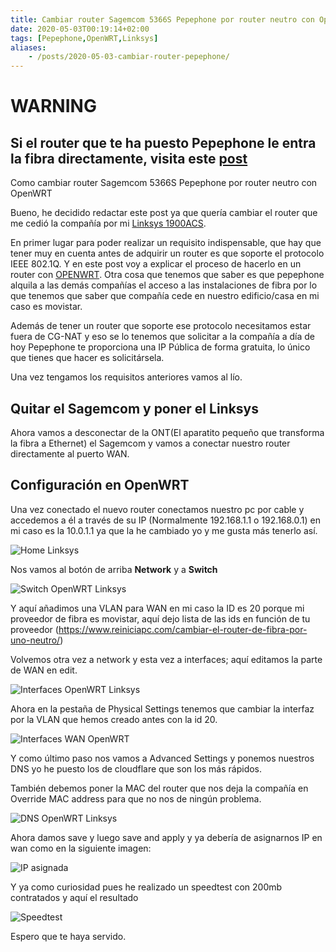 ```yaml
---
title: Cambiar router Sagemcom 5366S Pepephone por router neutro con OpenWRT Pepephone
date: 2020-05-03T00:19:14+02:00
tags: [Pepephone,OpenWRT,Linksys]
aliases:
    - /posts/2020-05-03-cambiar-router-pepephone/
---
```


# WARNING 
## Si el router que te ha puesto Pepephone le entra la fibra directamente, visita este [post](https://blog.crstian.me/post/2022-01-15-cambiar-router-pepephone-sercomm-fg824cd/)

Como cambiar router Sagemcom 5366S Pepephone por router neutro con OpenWRT

Bueno, he decidido redactar este post ya que quería cambiar el router que me cedió la compañía por mi [Linksys 1900ACS](https://amzn.to/3jdl1FN).

En primer lugar para poder realizar un requisito indispensable, que hay que tener muy en cuenta antes de adquirir un router es que soporte el protocolo IEEE 802.1Q. Y en este post voy a explicar el proceso de hacerlo en un router con [OPENWRT](https://openwrt.org/).
Otra cosa que tenemos que saber es que pepephone alquila a las demás compañías el acceso a las instalaciones de fibra por lo que tenemos que saber que compañía cede en nuestro edificio/casa en mi caso es movistar.

Además de tener un router que soporte ese protocolo necesitamos estar fuera de CG-NAT y eso se lo tenemos que solicitar a la compañía a día de hoy Pepephone te proporciona una IP Pública de forma gratuita, lo único que tienes que hacer es solicitársela.

Una vez tengamos los requisitos anteriores vamos al lío.

## Quitar el Sagemcom y poner el Linksys

Ahora vamos a desconectar de la ONT(El aparatito pequeño que transforma la fibra a Ethernet) el Sagemcom y vamos a conectar nuestro router directamente al puerto WAN.

## Configuración en OpenWRT

Una vez conectado el nuevo router conectamos nuestro pc por cable y accedemos a él a través de su IP (Normalmente 192.168.1.1 o 192.168.0.1) en mi caso es la 10.0.1.1 ya que la he cambiado yo y me gusta más tenerlo así.

![Home Linksys](https://raw.githubusercontent.com/Crstian19/crstian19.github.io/master/_posts/OPENWRTPEPEPHONE/Homelinksys.jpg)

Nos vamos al botón de arriba **Network** y a **Switch**

![Switch OpenWRT Linksys](https://raw.githubusercontent.com/Crstian19/crstian19.github.io/master/_posts/OPENWRTPEPEPHONE/switchlinksys.jpg)

Y aquí añadimos una VLAN para WAN en mi caso la ID es 20 porque mi proveedor de fibra es movistar, aquí dejo lista de las ids en función de tu proveedor (https://www.reiniciapc.com/cambiar-el-router-de-fibra-por-uno-neutro/)

Volvemos otra vez a network y esta vez a interfaces; aquí editamos la parte de WAN en edit.

![Interfaces OpenWRT Linksys](https://raw.githubusercontent.com/Crstian19/crstian19.github.io/master/_posts/OPENWRTPEPEPHONE/interfaceswan.jpg)

Ahora en la pestaña de Physical Settings tenemos que cambiar la interfaz por la VLAN que hemos creado antes con la id 20.

![Interfaces WAN OpenWRT](https://raw.githubusercontent.com/Crstian19/crstian19.github.io/master/_posts/OPENWRTPEPEPHONE/switchvlan.jpg)

Y como último paso nos vamos a Advanced Settings y ponemos nuestros DNS yo he puesto los de cloudflare que son los más rápidos.

También debemos poner la MAC del router que nos deja la compañía en Override MAC address para que no nos de ningún problema.

![DNS OpenWRT Linksys](https://raw.githubusercontent.com/Crstian19/crstian19.github.io/master/_posts/OPENWRTPEPEPHONE/dns.jpg)

Ahora damos save y luego save and apply y ya debería de asignarnos IP en wan como en la siguiente imagen:

![IP asignada](https://raw.githubusercontent.com/Crstian19/crstian19.github.io/master/_posts/OPENWRTPEPEPHONE/IPasignada.jpg)

Y ya como curiosidad pues he realizado un speedtest con 200mb contratados y aquí el resultado 

![Speedtest](https://raw.githubusercontent.com/Crstian19/crstian19.github.io/master/_posts/OPENWRTPEPEPHONE/image_2020-05-03_17-15-28.png)

Espero que te haya servido.




